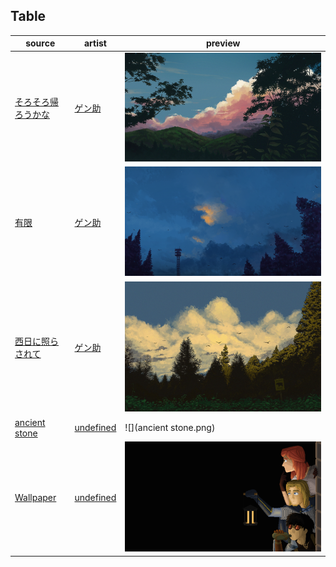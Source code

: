 ## Table

source | artist | preview
--- | --- | ---
[そろそろ帰ろうかな](https://www.pixiv.net/en/artworks/83880563) | [ゲン助](https://www.pixiv.net/en/users/32008) | ![](そろそろ帰ろうかな.jpg)
[有限](https://www.pixiv.net/en/artworks/83880563) | [ゲン助](https://www.pixiv.net/en/users/32008) | ![](有限.jpg)
[西日に照らされて](https://www.pixiv.net/en/artworks/83880563) | [ゲン助](https://www.pixiv.net/en/users/32008) | ![](西日に照らされて.jpg)
[ancient stone](https://www.deviantart.com/yakut2/art/ancient-stone-927702911) | [undefined](https://www.deviantart.com/yakut2) | ![](ancient stone.png)
[Wallpaper](https://www.deviantart.com/yagothefrood/art/Wallpaper-501573799) | [undefined](https://www.deviantart.com/yagothefrood) | ![](Wallpaper.png)
